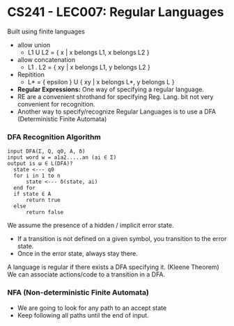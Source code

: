 # CS241 - LEC007: Regular Languages
Built using finite languages
- allow union
  - L1 U L2 = { x | x belongs L1, x belongs L2 }
- allow concatenation
  - L1 . L2 = { xy | x belongs L1, y belongs L2 }
- Repitition
  - L* = { epsilon } U { xy | x belongs L*, y belongs L }
- **Regular Expressions:** One way of specifying a regular language.
- RE are a convenient shrothand for specifying Reg. Lang. bit not very convenient for recognition.
- Another way to specify/recognize Regular Languages is to use a DFA (Deterministic Finite Automata)

### DFA Recognition Algorithm
```
input DFA(Σ, Q, q0, A, δ)
input word w = a1a2.....an (ai ∈ Σ)
output is ω ∈ L(DFA)?
  state <--- q0
  for i in 1 to n
      state <--- δ(state, ai)
  end for
  if state ∈ A
      return true
  else
      return false
```
We assume the presence of a hidden / implicit error state.
- If a transition is not defined on a given symbol, you transition to the error state.
- Once in the error state, always stay there.

A language is regular if there exists a DFA specifying it. (Kleene Theorem)
We can associate actions/code to a transition in a DFA.

### NFA (Non-deterministic Finite Automata)
- We are going to look for any path to an accept state
- Keep following all paths until the end of input.

<!--stackedit_data:
eyJoaXN0b3J5IjpbLTE1MjU1NDUyNDIsLTExMTY1NTE0OTYsLT
EzOTQ3MzUxMSwtMTg3MTE2MzczNiwxMjgzNDI1OTgxLC0yMDQw
Nzc1NTQsLTE4MDE5Mzk3NTddfQ==
-->
